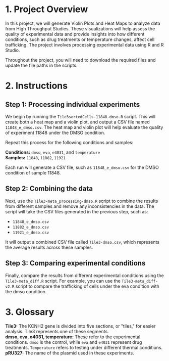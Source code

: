 # 1. Project Overview

In this project, we will generate Violin Plots and Heat Maps to analyze data from High Throughput Studies. These visualizations will help assess the quality of experimental data and provide insights into how different conditions, such as drug treatments or temperature changes, affect cell trafficking. The project involves processing experimental data using R and R Studio.

Throughout the project, you will need to download the required files and update the file paths in the scripts.

# 2. Instructions

## Step 1: Processing individual experiments

We begin by running the `Tile3sortedCells-11848-dmso.R` script. This will create both a heat map and a violin plot, and output a CSV file named `11848_e_dmso.csv`. The heat map and violin plot will help evaluate the quality of experiment 11848 under the DMSO condition.

Repeat this process for the following conditions and samples:

**Conditions:** `dmso`, `eva`, `e4031`, and `temperature`  
**Samples:** `11848`, `11882`, `11921`

Each run will generate a CSV file, such as `11848_e_dmso.csv` for the DMSO condition of sample 11848.

## Step 2: Combining the data

Next, use the `Tile3-meta_processing-dmso.R` script to combine the results from different samples and remove any inconsistencies in the data. The script will take the CSV files generated in the previous step, such as:

- `11848_e_dmso.csv`
- `11882_e_dmso.csv`
- `11921_e_dmso.csv`

It will output a combined CSV file called `Tile3-dmso.csv`, which represents the average results across these samples.

## Step 3: Comparing experimental conditions

Finally, compare the results from different experimental conditions using the `Tile3-meta_diff.R` script. For example, you can use the `Tile3-meta_diff-v2.R` script to compare the trafficking of cells under the eva condition with the dmso condition.

# 3. Glossary

**Tile3:** The KCNH2 gene is divided into five sections, or "tiles," for easier analysis. Tile3 represents one of these segments.  
**dmso, eva, e4031, temperature:** These refer to the experimental conditions. `dmso` is the control, while `eva` and `e4031` represent drug treatments. `Temperature` refers to testing under different thermal conditions.  
**pRU327:** The name of the plasmid used in these experiments.
